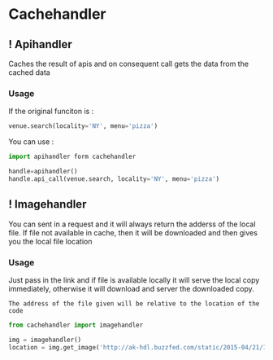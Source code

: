 # Cachehandler

## ! Apihandler
Caches the result of apis and on consequent call gets the data from the cached data
### Usage
If the original funciton is :

```python
venue.search(locality='NY', menu='pizza')
```
You can use :

```python
import apihandler form cachehandler

handle=apihandler()
handle.api_call(venue.search, locality='NY', menu='pizza')
```

## ! Imagehandler
You can sent in a request and it will always return the adderss of the local file.
If file not available in cache, then it will be downloaded and then gives you the local file location
### Usage
Just pass in the link and if file is available locally it will serve the local copy immediately, otherwise it will download and server the downloaded copy.

`The address of the file given will be relative to the location of the code`

```python
from cachehandler import imagehandler

img = imagehandler()
location = img.get_image('http://ak-hdl.buzzfed.com/static/2015-04/21/16/enhanced/webdr05/enhanced-31550-1429646952-7.jpg')
```
